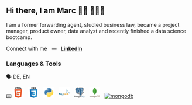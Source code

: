 
## Hi there, I am Marc 👋🏻 👨🏻‍💻

I am a former forwarding agent, studied business law, became a project manager, product owner, data analyst and recently finished a data science bootcamp.

Connect with me &nbsp; &mdash; &nbsp; **[LinkedIn](https://www.linkedin.com/in/marc-kastner/)**

### Languages & Tools

🗣 	DE, EN

⌨️	 <a href="https://www.w3.org/html/" target="_blank"><img src="https://raw.githubusercontent.com/devicons/devicon/master/icons/html5/html5-original-wordmark.svg" alt="html5" width="30" height="30"/></a> &nbsp; <a href="https://www.w3schools.com/css/" target="_blank"><img src="https://raw.githubusercontent.com/devicons/devicon/master/icons/css3/css3-original-wordmark.svg" alt="css3" width="30" height="30"/></a> &nbsp; <a href="https://www.python.org" target="_blank"><img src="https://raw.githubusercontent.com/devicons/devicon/master/icons/python/python-original.svg" alt="python" width="30" height="30"/></a> &nbsp; <a href="https://www.mysql.com/" target="_blank"><img src="https://raw.githubusercontent.com/devicons/devicon/master/icons/mysql/mysql-original-wordmark.svg" alt="mysql" width="30" height="30"/></a> &nbsp; <a href="https://www.postgresql.org" target="_blank"><img src="https://raw.githubusercontent.com/devicons/devicon/master/icons/postgresql/postgresql-original-wordmark.svg" alt="postgresql" width="30" height="30"/></a> &nbsp; <a href="https://www.mongodb.com/" target="_blank"><img src="https://raw.githubusercontent.com/devicons/devicon/master/icons/mongodb/mongodb-original-wordmark.svg" alt="mongodb" width="30" height="30"/></a> &nbsp; <a href="https://www.mongodb.com/" target="_blank"><img src="https://img.icons8.com/color/48/000000/tableau-software.png" alt="mongodb" width="30" height="30"/></a>
